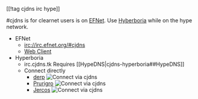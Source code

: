 
[[!tag cjdns irc hype]]

\#cjdns is for clearnet users is on [EFNet](www.efnet.org/).  Use [Hyberboria](http://hyperboria.net) while on the hype network.

* EFNet
	* [irc://irc.efnet.org/#cjdns](irc://irc.efnet.org/#cjdns)
	* [Web Client](http://chat.efnet.org:9090/?channels=%23cjdns&Login=Login)
* Hyperboria
	* irc.cjdns.tk Requires [[HypeDNS|cjdns-hyperboria##HypeDNS]]
	* Connect directly
		* [derp](irc://fc3a:2804:615a:b34f:abfe:c7d5:65d6:f50c) ![Connect via cjdns](/cjdns-wiki/media/cjdns_icon_16.png)
		* [Prurigro](irc://fc13:6176:aaca:8c7f:9f55:924f:26b3:4b14) ![Connect via cjdns](/cjdns-wiki/media/cjdns_icon_16.png)
		* [Jercos](irc://fca8:2dd7:4987:a9be:c8fc:34d7:5a1:4606) ![Connect via cjdns](/cjdns-wiki/media/cjdns_icon_16.png)
